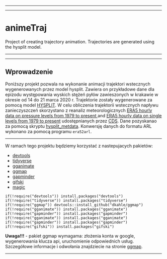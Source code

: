 ***
***

# animeTraj

Project of creating trajectory animation. Trajectories are generated using the hysplit model.

***
***

## Wprowadzenie

Poniższy projekt pozwala na wykonanie animacji trajektori wstecznych wygenerowanych przez model hysplit. Zawiera on przykładowe dane dla epizodu występowania wyskich stężeń pyłów zawieszonych w krakawie w okresie od 14 do 21 marca 2020 r. Trajektorie zostały wygenerowane za pomocą model [HYSPLIT](https://www.ready.noaa.gov/HYSPLIT.php). W celu obliczenia trajektorii wstecznych napływu zanieczyszczeń skorzystano z reanaliz meteorologicznych [ERA5 hourly data on pressure levels from 1979 to present ](https://cds.climate.copernicus.eu/cdsapp#!/dataset/reanalysis-era5-pressure-levels?tab=overview)
and [ERA5 hourly data on single levels from 1979 to present](https://cds.climate.copernicus.eu/cdsapp#!/dataset/reanalysis-era5-single-levels?tab=overview)
udostępnianych przez [CDS](https://cds.climate.copernicus.eu/#!/home). Dane pozyskanao za pomocą skryptu [hysplit_metdata](https://github.com/amcz/hysplit_metdata). Konwersję danych do formatu ARL wykonano za pomocą programu `era52arl`.

***

W ramach tego projektu będziemy korzystać z nastepujacych pakietów:

-   [devtools](https://github.com/r-lib/devtools)
-   [tidyverse](https://www.tidyverse.org/)
-   [gganimate](https://gganimate.com/articles/gganimate.html)
-   [ggmap](https://github.com/dkahle/ggmap)
-   [gapminder](https://github.com/jennybc/gapminder)
-   [gifski](https://github.com/r-rust/gifski)
-   [magic](https://github.com/ropensci/magick)


```{r}
if(!require("devtools")) install.packages("devtools")
if(!require("tidyverse")) install.packages("tidyverse")
if(!require("ggmap")) devtools::install_github("dkahle/ggmap")
if(!require("gganimate")) install.packages("gganimate")
if(!require("gapminder")) install.packages("gapminder")
if(!require("gganimate")) install.packages("gganimate")
if(!require("gapminder")) install.packages("gapminder")
if(!require("gifski")) install.packages("gifski")
```

**Uwaga!!!** - pakiet ggmap wymagama: złożenia konta w google, wygenerowania klucza api, uruchomienie odpowiednich usług. Szczegółowe informacje i odwołania znajdziecie na stronie [ggmap](https://github.com/dkahle/ggmap).

***







